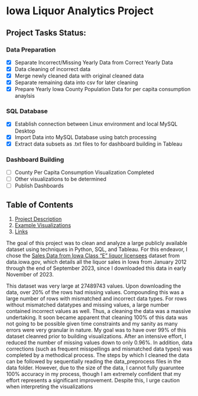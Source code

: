 # Iowa Liquor Analytics Project

## Project Tasks Status: 

### Data Preparation
- [x] Separate Incorrect/Missing Yearly Data from Correct Yearly Data
- [x] Data cleaning of incorrect data
- [x] Merge newly cleaned data with original cleaned data
- [x] Separate remaining data into csv for later cleaning
- [x] Prepare Yearly Iowa County Population Data for per capita consumption anaylsis

### SQL Database
- [x] Establish connection between Linux environment and local MySQL Desktop
- [x] Import Data into MySQL Database using batch processing
- [x] Extract data subsets as .txt files to for dashboard building in Tableau

### Dashboard Building
- [ ] County Per Capita Consumption Visualization Completed
- [ ] Other visualizations to be determined
- [ ] Publish Dashboards

## Table of Contents

1. [Project Description](#project-description)
2. [Example Visualizations](#visuals)
3. [Links](#links)

<a name="project-description"></a>

The goal of this project was to clean and analyze a large publicly available dataset using techniques in Python, SQL, and Tableau. For this endeavor, I chose the [Sales Data from Iowa Class “E” liquor licensees](https://data.iowa.gov/Sales-Distribution/Iowa-Liquor-Sales/m3tr-qhgy/about_data) dataset from data.iowa.gov, which details all the liquor sales in Iowa from January 2012 through the end of September 2023, since I downloaded this data in early November of 2023. 

This dataset was very large at 27489743 values. Upon downloading the data, over 20% of the rows had missing values. Compounding this was a large number of rows with mismatched and incorrect data types. For rows without mismatched datatypes and missing values, a large number contained incorrect values as well. Thus, a cleaning the data was a massive undertaking. It soon became apparent that cleaning 100% of this data was not going to be possible given time constraints and my sanity as many errors were very granular in nature. My goal was to have over 99% of this dataset cleanred prior to building visualizations. After an intensive effort, I reduced the number of missing values down to only 0.96%. In addition, data corrections (such as frequent misspellings and mismatched data types) was completed by a methodical process. The steps by which I cleaned the data can be followed by sequentially reading the data_preprocess files in the data folder. However, due to the size of the data, I cannot fully guaruntee 100% accuracy in my process, though I am extremely confident that my effort represents a significant improvement. Despite this, I urge caution when interpreting the visualizations




